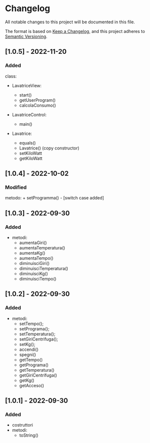 # Changelog
All notable changes to this project will be documented in this file.

The format is based on [Keep a Changelog](https://keepachangelog.com/en/1.0.0/),
and this project adheres to [Semantic Versioning](https://semver.org/spec/v2.0.0.html).

## [1.0.5] - 2022-11-20
### Added
class:
+ LavatriceView:
	- start()
	- getUserProgram()
	 - calcolaConsumo()

+ LavatriceControl:
	- main()

+ Lavatrice:
	- equals()
	- Lavatrice() (copy constructor)
	- setKiloWatt
	- getKiloWatt


## [1.0.4] - 2022-10-02
### Modified
metodo:
	+ setProgramma() - [switch case added]

## [1.0.3] - 2022-09-30
### Added
 - metodi:
	+ aumentaGiri()
	+ aumentaTemperatura()
	+ aumentaKg()
	+ aumentaTempo()
	+ diminuisciGiri()
	+ diminuisciTemperatura()
	+ diminuisciKg()
	+ diminuisciTempo()

## [1.0.2] - 2022-09-30
### Added
- metodi:
	+ setTempo();
	+ setPrograma();
	+ setTemperatura();
	+ setGiriCentrifuga();
	+ setKg();
	+ accendi()
	+ spegni()
	+ getTempo()
	+ getPrograma()
	+ getTemperatura()
	+ getGiriCentrifuga()
	+ getKg()
	+ getAcceso()



## [1.0.1] - 2022-09-30
### Added
- costruttori
- metodi:
	+ toString()
